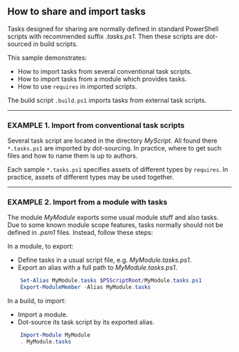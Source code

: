 
## How to share and import tasks

Tasks designed for sharing are normally defined in standard PowerShell scripts
with recommended suffix *.tasks.ps1*. Then these scripts are dot-sourced in
build scripts.

This sample demonstrates:

- How to import tasks from several conventional task scripts.
- How to import tasks from a module which provides tasks.
- How to use `requires` in imported scripts.

The build script `.build.ps1` imports tasks from external task scripts.

***
### EXAMPLE 1. Import from conventional task scripts

Several task script are located in the directory *MyScript*. All found there
`*.tasks.ps1` are imported by dot-sourcing. In practice, where to get such
files and how to name them is up to authors.

Each sample `*.tasks.ps1` specifies assets of different types by `requires`.
In practice, assets of different types may be used together.

***
### EXAMPLE 2. Import from a module with tasks

The module *MyModule* exports some usual module stuff and also tasks. Due to
some known module scope features, tasks normally should not be defined in
*.psm1* files. Instead, follow these steps:

In a module, to export:

- Define tasks in a usual script file, e.g. *MyModule.tasks.ps1*.
- Export an alias with a full path to *MyModule.tasks.ps1*.

```powershell
    Set-Alias MyModule.tasks $PSScriptRoot/MyModule.tasks.ps1
    Export-ModuleMember -Alias MyModule.tasks
```

In a build, to import:

- Import a module.
- Dot-source its task script by its exported alias.

```powershell
    Import-Module MyModule
    . MyModule.tasks
```
